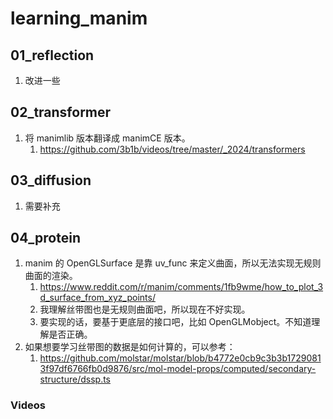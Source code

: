 # learning_manim

## 01_reflection

1. 改进一些

## 02_transformer

1. 将 manimlib 版本翻译成 manimCE 版本。
   1. https://github.com/3b1b/videos/tree/master/_2024/transformers

## 03_diffusion

1. 需要补充

## 04_protein

1. manim 的 OpenGLSurface 是靠 uv_func 来定义曲面，所以无法实现无规则曲面的渲染。
   1. https://www.reddit.com/r/manim/comments/1fb9wme/how_to_plot_3d_surface_from_xyz_points/
   2. 我理解丝带图也是无规则曲面吧，所以现在不好实现。
   3. 要实现的话，要基于更底层的接口吧，比如 OpenGLMobject。不知道理解是否正确。
2. 如果想要学习丝带图的数据是如何计算的，可以参考：
   1. https://github.com/molstar/molstar/blob/b4772e0cb9c3b3b17290813f97df6766fb0d9876/src/mol-model-props/computed/secondary-structure/dssp.ts

### Videos